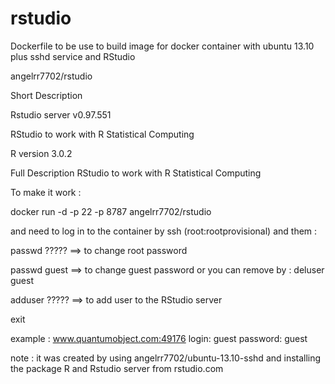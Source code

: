 rstudio
=======

Dockerfile to be use to build image for docker container with ubuntu 13.10 plus sshd service and RStudio

angelrr7702/rstudio

Short Description

Rstudio server v0.97.551

RStudio to work with R Statistical Computing

R version 3.0.2

Full Description
RStudio to work with R Statistical Computing

To make it work :

docker run -d -p 22 -p 8787 angelrr7702/rstudio

and need to log in to the container by ssh (root:rootprovisional) and them :

passwd ????? ==> to change root password

passwd guest ==> to change guest password or you can remove by :  deluser guest

adduser ????? ==> to add user to the RStudio server

exit

example : www.quantumobject.com:49176 login: guest password: guest

note : it was created by using angelrr7702/ubuntu-13.10-sshd and installing the package R and Rstudio server from rstudio.com
